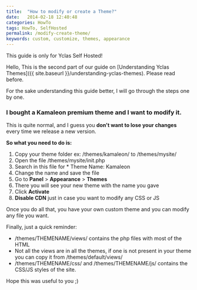 ```yaml
---
title:  "How to modify or create a Theme?"
date:   2014-02-18 12:40:48
categories: HowTo
tags: HowTo, SelfHosted
permalink: /modify-create-theme/
keywords: custom, customize, themes, appearance
---
```

<div class="alert alert-warning">
<strong><i class="glyphicon glyphicon-warning-sign"></i> </strong> This guide is only for Yclas Self Hosted!
</div>

Hello, This is the second part of our guide on [Understanding Yclas Themes]({{ site.baseurl }}/understanding-yclas-themes). Please read before. 

For the sake understanding this guide better, I will go through the steps one by one. 

### I bought a Kamaleon premium theme and I want to modify it.

This is quite normal, and I guess you **don't want to lose your changes** every time we release a new version. 

**So what you need to do is:**

1. Copy your theme folder ex: /themes/kamaleon/ to /themes/mysite/
2. Open the file /themes/mysite/init.php
3. Search in this file for * Theme Name: Kamaleon
4. Change the name and save the file
5. Go to **Panel** > **Appearance** > **Themes**
6. There you will see your new theme with the name you gave
7. Click **Activate**
8. **Disable CDN** just in case you want to modify any CSS or JS

Once you do all that, you have your own custom theme and you can modify any file you want. 

Finally, just a quick reminder: 

* /themes/THEMENAME/views/ contains the php files with most of the HTML
* Not all the views are in all the themes, if one is not present in your theme you can copy it from /themes/default/views/
* /themes/THEMENAME/css/ and /themes/THEMENAME/js/ contains the CSS/JS styles of the site.

Hope this was useful to you ;)

